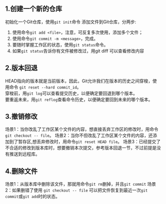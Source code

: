 ## 1.创建一个新的仓库
初始化一个Git仓库，使用`git init`命令
添加文件到Git仓库，分两步:
1. 使用命令`git add <file>`，注意，可反复多次使用，添加多个文件；
2. 使用命令`git commit -m <message>`，完成。
3. 要随时掌握工作区的状态，使用`git status`命令。
4. 如果`git status`告诉你有文件被修改过，用git diff 可以查看修改内容
## 2.版本回退
HEAD指向的版本就是当前版本，因此，Git允许我们在版本的历史之间穿梭，使用命令 `git reset --hard commit_id`。  
穿梭前，用`git log`可以查看提交历史，以便确定要回退到哪个版本。  
要重返未来，用`git reflog`查看命令历史，以便确定要回到未来的哪个版本。
## 3.撤销修改
场景1：当你改乱了工作区某个文件的内容，想直接丢弃工作区的修改时，用命令`git checkout -- file`。
场景2：当你不但改乱了工作区某个文件的内容，还添加到了暂存区,想丢弃修改时，用命令`git reset HEAD file`。
场景3：已经提交了不合适的修改到版本库时，想要撤销本次提交，参考版本回退一节，不过前提是没有推送到远程库。
## 4.删除文件
场景1：从版本库中删除该文件，那就用命令`git rm`删掉，并且`git commit`
场景2：如果删错了使用 `git checkout -- file` 可以把文件恢复到最近一次`git commit`或`git add`时的状态。
